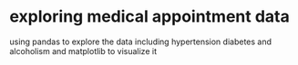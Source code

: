 # exploring medical appointment data
using pandas to explore the data including hypertension diabetes and alcoholism and matplotlib to visualize it 